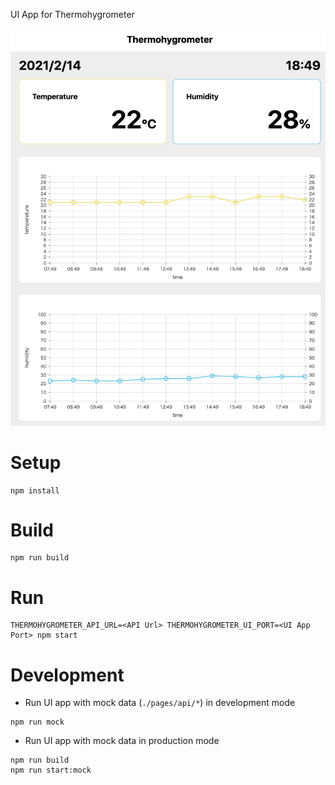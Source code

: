 UI App for Thermohygrometer

<img width="512" alt="thermohygrometer" src="https://raw.githubusercontent.com/sano-home/thermohygrometer/main/thermohygrometer.png">

# Setup

```
npm install
```

# Build

```
npm run build
```

# Run

```
THERMOHYGROMETER_API_URL=<API Url> THERMOHYGROMETER_UI_PORT=<UI App Port> npm start
```

# Development

- Run UI app with mock data (`./pages/api/*`) in development mode

```
npm run mock
```

- Run UI app with mock data in production mode

```
npm run build
npm run start:mock
```
